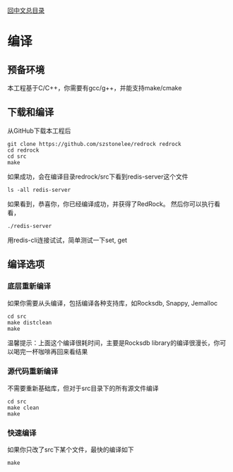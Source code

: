 [回中文总目录](menu_cn.md)

# 编译

## 预备环境

本工程基于C/C++，你需要有gcc/g++，并能支持make/cmake

## 下载和编译

从GitHub下载本工程后
```
git clone https://github.com/szstonelee/redrock redrock
cd redrock
cd src
make
```
如果成功，会在编译目录redrock/src下看到redis-server这个文件
```
ls -all redis-server
```
如果看到，恭喜你，你已经编译成功，并获得了RedRock。
然后你可以执行看看，
```
./redis-server
```
用redis-cli连接试试，简单测试一下set, get

## 编译选项
### 底层重新编译
如果你需要从头编译，包括编译各种支持库，如Rocksdb, Snappy, Jemalloc
```
cd src
make distclean
make
```
温馨提示：上面这个编译很耗时间，主要是Rocksdb library的编译很漫长，你可以喝完一杯咖啡再回来看结果
### 源代码重新编译
不需要重新基础库，但对于src目录下的所有源文件编译
```
cd src
make clean
make
```
### 快速编译
如果你只改了src下某个文件，最快的编译如下
```
make
```


